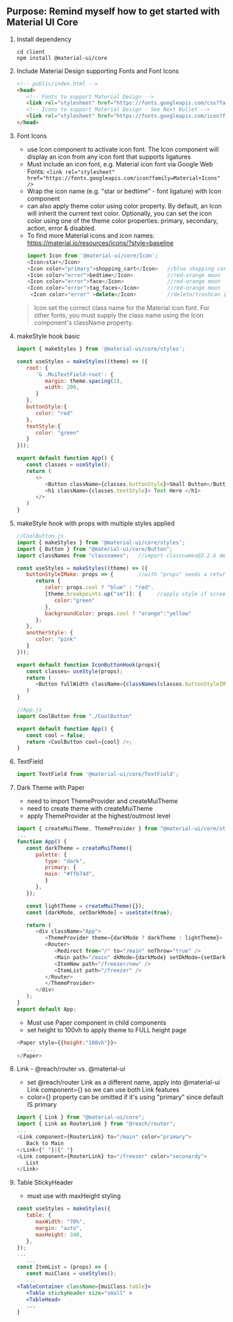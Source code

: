## Purpose: Remind myself how to get started with Material UI Core

1. Install dependency
   ```
   cd client
   npm install @material-ui/core
   ```

1. Include Material Design supporting Fonts and Font Icons
   ```html
   <!-- public/index.html -->
   <head>
      <!-- Fonts to support Material Design -->
      <link rel="stylesheet" href="https://fonts.googleapis.com/css?family=Roboto:300,400,500,700&display=swap" />
      <!-- Icons to support Material Design - See Next Bullet -->
      <link rel="stylesheet" href="https://fonts.googleapis.com/icon?family=Material+Icons" />
   </head>
   ```

1. Font Icons 
   - use Icon component to activate icon font. The Icon component will display an icon from any icon font that supports ligatures
   - Must include an icon font, e.g. Material icon font via Google Web Fonts:
      `<link rel="stylesheet" href="https://fonts.googleapis.com/icon?family=Material+Icons" />`
   - Wrap the icon name (e.g. "star or bedtime" - font ligature) with Icon component
   - can also apply theme color using color property. By default, an Icon will inherit the current text color. Optionally, you can set the icon color using one of the theme color properties: primary, secondary, action, error & disabled.
   - To find more Material icons and icon names: https://material.io/resources/icons/?style=baseline
      ```js
      import Icon from '@material-ui/core/Icon';
      <Icon>star</Icon>
      <Icon color="primary">shopping_cart</Icon>   //blue shopping cart
      <Icon color="error">bedtime</Icon>           //red-orange moon
      <Icon color="error">face</Icon>              //red-orange moon
      <Icon color="error">tag_faces</Icon>         //red-orange moon
       <Icon color="error" >delete</Icon>          //delete/trashcan icon
      
      ```
   > Icon set the correct class name for the Material icon font. For other fonts, you must supply the class name using the Icon component's className property.


1. makeStyle hook basic
   ```js
   import { makeStyles } from '@material-ui/core/styles';
   
   const useStyles = makeStyles((theme) => ({
      root: {
         '& .MuiTextField-root': {
            margin: theme.spacing(1),
            width: 200,
         }
      },
      buttonStyle:{
         color: "red"
      },
      textStyle:{
         color: "green"
      }
   }));

   export default function App() {
      const classes = useStyle();
      return (
         <>
            <Button className={classes.buttonStyle}>Small Button</Button>
            <h1 className={classes.textStyle}> Text Here </h1>
         </>
      )
   }
   ```

1. makeStyle hook with props with multiple styles applied
   ```js
   //CoolButton.js
   import { makeStyles } from '@material-ui/core/styles';
   import { Button } from "@material-ui/core/Button";
   import classNames from "classnames";   //import classnames@2.2.6 dependencies
   
   const useStyles = makeStyles((theme) => ({
      buttonStyleIMake: props => {        //with "props" needs a return ()
         return {
            color: props.cool ? "blue" : "red".
            [theme.breakpoints.up("sm")]: {     //apply style if screen size is "sm" and up
               color:"green"
            },
            backgroundColor: props.cool ? "orange":"yellow"
         };
      },
      anotherStyle: {
         color: "pink"
      }
   }));

   export default function IconButtonHook(props){
      const classes= useStyle(props);
      return (
         <Button fullWidth className={classNames(classes.buttonStyleIMake,classes.anotherStyle)}> Test Button </Button>;
      )
   }
   ```
   ```js
   //App.js
   import CoolButton from "./CoolButton"

   export default function App() {
      const cool = false;
      return <CoolButton cool={cool} />;
   }
   ```

1. TextField
   ```js
   import TextField from '@material-ui/core/TextField';
   ```

1. Dark Theme with Paper
   - need to import ThemeProvider and createMuiTheme
   - need to create theme with createMuiTheme
   - apply ThemeProvider at the highest/outmost level
   ```js
   import { createMuiTheme, ThemeProvider } from "@material-ui/core/styles";
   ...
   function App() {
      const darkTheme = createMuiTheme({
         palette: {
            type: "dark",
            primary: {
            main: "#ffb74d",
            }
         },
      });

      const lightTheme = createMuiTheme({});
      const [darkMode, setDarkMode] = useState(true);

      return (
         <div className="App">
            <ThemeProvider theme={darkMode ? darkTheme : lightTheme}>
            <Router>
               <Redirect from="/" to="/main" noThrow="true" />
               <Main path="/main" dkMode={darkMode} setDkMode={setDarkMode} />  //use Switch here to change the mode T/F
               <ItemNew path="/freezer/new" />
               <ItemList path="/freezer" />
            </Router>
            </ThemeProvider>
         </div>
      );
   }
   export default App;
   ```
   - Must use Paper component in child components
   - set height to 100vh to apply theme to FULL height page
   ```js
   <Paper style={{height:"100vh"}}>  
      ...
   </Paper>
   ```

1. Link - @reach/router vs. @material-ui
   - set @reach/router Link as a different name, apply into @material-ui Link component={} so we can use both Link features
   - color={} property can be omitted if it's using "primary" since default IS primary
   ```js
   import { Link } from "@material-ui/core";
   import { Link as RouterLink } from "@reach/router";
   ...
   <Link component={RouterLink} to="/main" color="primary">
      Back to Main
   </Link>{" "}|{" "}
   <Link component={RouterLink} to="/freezer" color="seconardy">
      List
   </Link>
   ```

1. Table StickyHeader
   - must use with maxHeight styling
   ```jsx
   const useStyles = makeStyles({
      table: {
         maxWidth: "70%",
         margin: "auto",
         maxHeight: 340,
      },
   });
   ...
      ...
   const ItemList = (props) => {
      const muiClass = useStyles();
      ...
   <TableContainer className={muiClass.table}>
      <Table stickyHeader size="small" >
      <TableHead>
      ...
   }
   ```